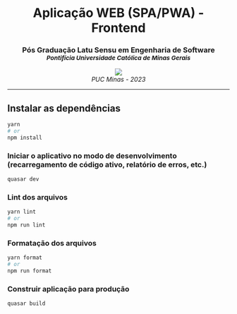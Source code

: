 <div align="center">
    <h1><strong>Aplicação WEB (SPA/PWA) - Frontend</strong></h1>
    <h3>
        <strong>Pós Graduação Latu Sensu em Engenharia de Software</strong><br/>
        <small><em>Pontifícia Universidade Católica de Minas Gerais</em></small>
    </h3>
    <image src="../docs/misc/nutritia-no-bg.png"/><br/>
    <em>PUC Minas - 2023</em>
</div>
<hr/>

## Instalar as dependências

```bash
yarn
# or
npm install
```

### Iniciar o aplicativo no modo de desenvolvimento (recarregamento de código ativo, relatório de erros, etc.)

```bash
quasar dev
```

### Lint dos arquivos

```bash
yarn lint
# or
npm run lint
```

### Formatação dos arquivos

```bash
yarn format
# or
npm run format
```

### Construir aplicação para produção

```bash
quasar build
```